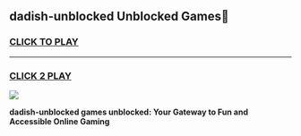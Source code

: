
## dadish-unblocked Unblocked Games👋
<h3>
<a href="https://news.freeplayer.one?title=dadish-unblocked&ref=16F">CLICK TO PLAY</a></h3>
<hr>

<h3>
<a href="https://news.freeplayer.one?title=dadish-unblocked&ref=16F">CLICK 2 PLAY</a>
  
</h3>

<a href="https://news.freeplayer.one?title=dadish-unblocked&ref=16F/"><img src="https://clearcache.store/games.png"></a>


**dadish-unblocked games unblocked: Your Gateway to Fun and Accessible Online Gaming**
